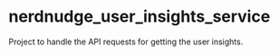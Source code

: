 # nerdnudge_user_insights_service
Project to handle the API requests for getting the user insights.
